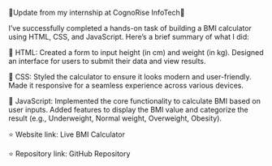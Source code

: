 🌟Update from my internship at CognoRise InfoTech🌟

I’ve successfully completed a hands-on task of building a BMI calculator using HTML, CSS, and JavaScript. Here’s a brief summary of what I did:

🔹 HTML: 
Created a form to input height (in cm) and weight (in kg).
Designed an interface for users to submit their data and view results.

🔹 CSS: 
Styled the calculator to ensure it looks modern and user-friendly.
Made it responsive for a seamless experience across various devices.

🔹 JavaScript: 
Implemented the core functionality to calculate BMI based on user inputs.
Added features to display the BMI value and categorize the result (e.g., Underweight, Normal weight, Overweight, Obesity).

⭐ Website link: Live BMI Calculator

⭐ Repository link: GitHub Repository
